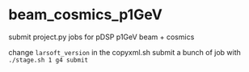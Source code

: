 # beam_cosmics_p1GeV
submit project.py jobs for pDSP p1GeV beam + cosmics

change `larsoft_version` in the copyxml.sh
submit a bunch of job with `./stage.sh 1 g4 submit`
